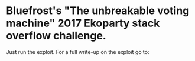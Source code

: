 Bluefrost's "The unbreakable voting machine" 2017 Ekoparty stack overflow challenge.
===========

Just run the exploit. For a full write-up on the exploit go to:
